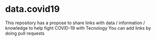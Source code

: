 # data.covid19
This repository has a propose to share links with data / information / knowledge to help fight COVID-19 with Tecnology
You can add links by doing pull requests

